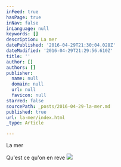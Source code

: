 ```yaml
---
inFeed: true
hasPage: true
inNav: false
inLanguage: null
keywords: []
description: La mer
datePublished: '2016-04-29T21:30:04.028Z'
dateModified: '2016-04-29T21:29:56.610Z'
title: ''
author: []
authors: []
publisher:
  name: null
  domain: null
  url: null
  favicon: null
starred: false
sourcePath: _posts/2016-04-29-la-mer.md
published: true
url: la-mer/index.html
_type: Article

---
```

La mer

Qu'est ce qu'on en reve
![](https://the-grid-user-content.s3-us-west-2.amazonaws.com/746e16f2-1cc5-48a4-8026-2af6c6814423.jpg)